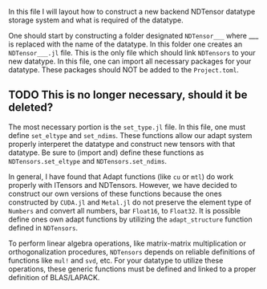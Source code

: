 In this file I will layout how to construct a new backend NDTensor datatype storage system and what is required of the datatype.

One should start by constructing a folder designated `NDTensor___` where ___ is replaced with the name of the datatype. In this folder one creates an `NDTensor___.jl` file. This is the only file which should link `NDTensors` to your new datatype.  In this file, one can import all necessary packages for your datatype. These packages should NOT be added to the `Project.toml`.

## TODO This is no longer necessary, should it be deleted?
The most necessary portion is the `set_type.jl` file. In this file, one must define `set_eltype` and `set_ndims`. These functions allow our adapt system properly interperet the datatype and construct new tensors with that datatype.  Be sure to (import and) define these functions as `NDTensors.set_eltype` and `NDTensors.set_ndims`.

In general, I have found that Adapt functions (like `cu` or `mtl`) do work properly with ITensors and NDTensors. However, we have decided to construct our own versions of these functions because the ones constructed by `CUDA.jl` and `Metal.jl` do not preserve the element type of `Numbers` and convert all numbers, bar `Float16`, to `Float32`.  It is possible define ones own adapt functions by utilizing the `adapt_structure` function defined in `NDTensors`.

To perform linear algebra operations, like matrix-matrix multiplication or orthogonalization procedures, `NDTensors` depends on reliable definitions of functions like `mul!` and `svd`, etc. For your datatype to utilize these operations, these generic functions must be defined and linked to a proper definition of BLAS/LAPACK.